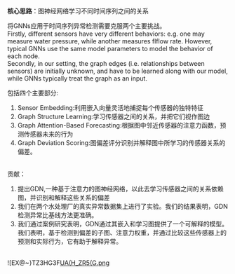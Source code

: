 **核心思路**：图神经网络学习不同时间序列之间的关系

将GNNs应用于时间序列异常检测需要克服两个主要挑战。<br />Firstly, different sensors have very different behaviors: e.g. one may measure water pressure, while another measures flflow rate. However, typical GNNs use the same model parameters to model the behavior of <br />each node. <br /> Secondly, in our setting, the graph edges (i.e. relationships between sensors) are initially unknown, and have to be learned along with our model, while GNNs typically treat the graph as an input.

包括四个主要部分:

1. Sensor Embedding:利用嵌入向量灵活地捕捉每个传感器的独特特征
1. Graph Structure Learning:学习传感器之间的关系，并把它们视作图边
1. Graph Attention-Based Forecasting:根据图中邻近传感器的注意力函数，预测传感器未来的行为
1. Graph Deviation Scoring:图偏差评分识别并解释图中所学习的传感器关系的偏差。

[<br />](https://blog.csdn.net/weixin_42358688/article/details/120280942)贡献：

1. 提出GDN,一种基于注意力的图神经网络，以此去学习传感器之间的关系依赖图，并识别和解释这些关系的偏差
1. 我们在两个水处理厂的真实异常数据集上进行了实验。我们的结果表明，GDN检测异常比基线方法更准确。
1. 我们通过案例研究表明，GDN通过其嵌入和学习图提供了一个可解释的模型。我们表明，基于检测到偏差的子图、注意力权重，并通过比较这些传感器上的预测和实际行为，它有助于解释异常。

[<br />](https://blog.csdn.net/weixin_42358688/article/details/120280942)![EX@~}TZ3HG3F[UA(H_ZR5(G.png](https://cdn.nlark.com/yuque/0/2022/png/25902650/1649499071551-41c5e88b-960e-4580-bf37-0239d7118971.png#clientId=u5ce7f75d-ba4e-4&crop=0&crop=0&crop=1&crop=1&from=drop&id=ucdf97fd3&margin=%5Bobject%20Object%5D&name=EX%40~%7DTZ3HG3F%5BUA%28H_ZR5%28G.png&originHeight=932&originWidth=1095&originalType=binary&ratio=1&rotation=0&showTitle=false&size=159688&status=done&style=none&taskId=u11f932ce-b0e9-42b6-b60a-ee122da6f27&title=)
